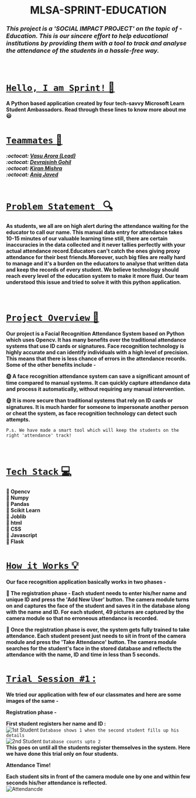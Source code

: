 
<h1 align='center'> MLSA-SPRINT-EDUCATION </h1>

###  ***This project is a **'SOCIAL IMPACT PROJECT'** on the topic of - *Education*. This is our sincere effort to help educational institutions by providing them with a tool to track and analyse the attendance of the students in a hassle-free way.*** 

<br>



# <u> `Hello, I am Sprint!` :wave:</u>
  
**A Python based application created by four tech-savvy Microsoft Learn Student Ambassadors.
Read through these lines to know more about me :smiley:**
<br>

# <u>`Teammates` :gem: </u>  

   ***:octocat: [Vasu Arora (Lead)](https://github.com/123Vasu)<br>
    :octocat: [Devrajsinh Gohil](https://github.com/Devrajsinh-Gohil)<br>
    :octocat: [Kiran Mishra](https://github.com/Kirann21)<br>
    :octocat:  [Aniq Javed](https://github.com/AniqJaved)<br>***
  <br>
  
# <u> `Problem Statement ` :mag: </u>

**As students, we all are on high alert during the attendance waiting for the educator to call our name. This manual data entry for attendance takes 10-15 minutes of our valuable learning time still, there are certain inaccuracies in the data collected and it never tallies perfectly with your actual attendance record.Educators can't catch the ones giving proxy attendance for their best friends.Moreover, such big files are really hard to manage and it's a burden on the educators to analyse that written data and keep the records of every student. We believe technology should reach every level of the education system to make it more fluid. Our team understood this issue and tried to solve it with this python application.**

<br>

# <u> `Project Overview` :star2: </u>

**Our project is a Facial Recognition Attendance System based on Python which uses Opencv. It has many benefits over the traditional attendance systems that use ID cards or signatures. Face recognition technology is highly accurate and can identify individuals with a high level of precision. This means that there is less chance of errors in the attendance records. Some of the other benefits include -**<br>

**:sun_with_face: A face recognition attendance system can save a significant amount of time compared to manual systems. It can quickly capture attendance data and process  it automatically, without requiring any manual intervention.**<br>

**:sun_with_face: It is more secure than traditional systems that rely on ID cards or signatures. It is much harder for someone to impersonate another person or cheat the system, as face recognition technology can detect such attempts.**

`P.s. We have made a smart tool which will keep the students on the right 'attendance' track!`

<br>

# <u> `Tech Stack` :computer:</u>

**:round_pushpin: Opencv<br> 
 :round_pushpin: Numpy<br>
 :round_pushpin: Pandas<br>
:round_pushpin: Scikit Learn<br>
 :round_pushpin: Joblib<br>
 :round_pushpin: html<br>
 :round_pushpin: CSS<br>
 :round_pushpin: Javascript<br>
 :round_pushpin: Flask**                

# <u> `How it Works` 💡</u>

**Our face recognition application basically works in two phases -** <br>

**:seedling: The registration phase - Each student needs to enter his/her name and unique ID and press the 'Add New User' button. The camera module turns on and captures the face of the student and saves it in the database along with the name and ID. For each student, 49 pictures are captured by the camera module so that no erroneous attendance is recorded.**<br>

**:seedling: Once the registration phase is over, the system gets fully trained to take attendance. Each student present just needs to sit in front of the camera module and press the 'Take Attendance' button. The camera module searches for the student's face in the stored database and reflects the attendance with the name, ID and time in less than 5 seconds.**

# <u> `Trial Session #1` :</u>

**We tried our application with few of our classmates and here are some images of the same -**<br>

**Registration phase -**<br>

**First student registers her name and ID :**<br>
![1st Student](https://github.com/123Vasu/MLSA-SPRINT-EDUCATION-02/blob/main/doel.png)
`Database shows 1 when the second student fills up his details`<br>
![2nd Student](https://github.com/123Vasu/MLSA-SPRINT-EDUCATION-02/blob/main/achint.png)
`Database counts upto 2`<br>
**This goes on until all the students register themselves in the system. Here we have done this trial only on four students.**<br>

**Attendance Time!**

**Each student sits in front of the camera module one by one and within few seconds his/her attendance is reflected.**<br>
  ![Attendancde](https://github.com/123Vasu/MLSA-SPRINT-EDUCATION-02/blob/main/Screenshot%20(72).png)



